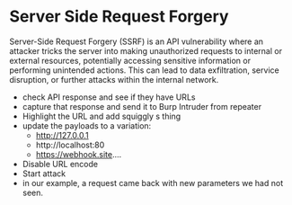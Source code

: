# Server Side Request Forgery

Server-Side Request Forgery (SSRF) is an API vulnerability where an attacker tricks the server into making unauthorized requests to internal or external resources, potentially accessing sensitive information or performing unintended actions. This can lead to data exfiltration, service disruption, or further attacks within the internal network.

- check API response and see if they have URLs
- capture that response and send it to Burp Intruder from repeater
- Highlight the URL and add squiggly s thing
- update the payloads to a variation:
  - http://127.0.0.1
  - http://localhost:80
  - https://webhook.site....
- Disable URL encode
- Start attack
- in our example, a request came back with new parameters we had not seen.
